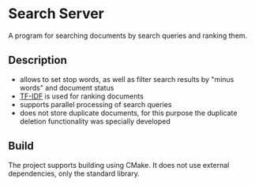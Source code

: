 # Search Server

A program for searching documents by search queries and ranking them.

## Description
* allows to set stop words, as well as filter search results by "minus words" and document status
* [TF-IDF](https://en.wikipedia.org/wiki/Tf–idf) is used for ranking documents
* supports parallel processing of search queries
* does not store duplicate documents, for this purpose the duplicate deletion functionality was specially developed

## Build

The project supports building using CMake. It does not use external dependencies, only the standard library.
